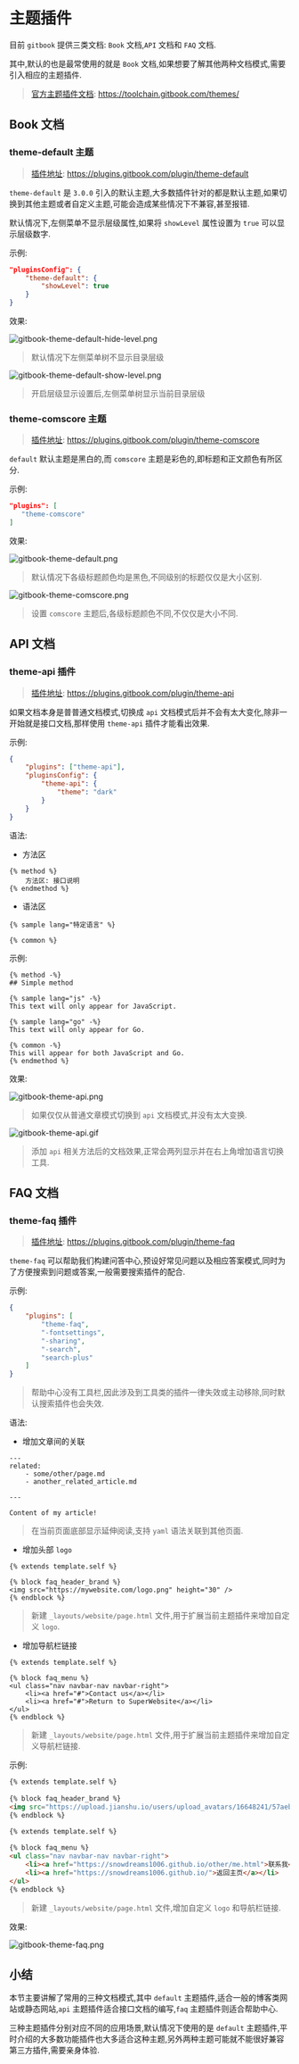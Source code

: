 # 主题插件

目前 `gitbook` 提供三类文档: `Book` 文档,`API` 文档和 `FAQ` 文档.

其中,默认的也是最常使用的就是 `Book` 文档,如果想要了解其他两种文档模式,需要引入相应的主题插件.

> [官方主题插件文档](https://toolchain.gitbook.com/themes/): https://toolchain.gitbook.com/themes/

## Book 文档

### theme-default 主题

> [插件地址](https://plugins.gitbook.com/plugin/theme-default): https://plugins.gitbook.com/plugin/theme-default

`theme-default` 是 `3.0.0` 引入的默认主题,大多数插件针对的都是默认主题,如果切换到其他主题或者自定义主题,可能会造成某些情况下不兼容,甚至报错.

默认情况下,左侧菜单不显示层级属性,如果将 `showLevel` 属性设置为 `true` 可以显示层级数字.

示例:

```json
"pluginsConfig": {
    "theme-default": {
        "showLevel": true
    }
}
```

效果:

![gitbook-theme-default-hide-level.png](./images/gitbook-theme-default-hide-level.png)

> 默认情况下左侧菜单树不显示目录层级

![gitbook-theme-default-show-level.png](./images/gitbook-theme-default-show-level.png)

> 开启层级显示设置后,左侧菜单树显示当前目录层级

### theme-comscore 主题

> [插件地址](https://plugins.gitbook.com/plugin/theme-comscore): https://plugins.gitbook.com/plugin/theme-comscore

`default` 默认主题是黑白的,而 `comscore` 主题是彩色的,即标题和正文颜色有所区分.

示例:

```json
"plugins": [
   "theme-comscore"
]
```

效果:

![gitbook-theme-default.png](./images/gitbook-theme-default.png)

> 默认情况下各级标题颜色均是黑色,不同级别的标题仅仅是大小区别.

![gitbook-theme-comscore.png](./images/gitbook-theme-comscore.png)

> 设置 `comscore` 主题后,各级标题颜色不同,不仅仅是大小不同.

## API 文档

### theme-api 插件

> [插件地址](https://plugins.gitbook.com/plugin/theme-api): https://plugins.gitbook.com/plugin/theme-api

如果文档本身是普普通文档模式,切换成 `api` 文档模式后并不会有太大变化,除非一开始就是接口文档,那样使用 `theme-api` 插件才能看出效果.

示例:

```json
{
    "plugins": ["theme-api"],
    "pluginsConfig": {
        "theme-api": {
            "theme": "dark"
        }
    }
}
```

语法:

- 方法区

```
{% method %}
    方法区: 接口说明
{% endmethod %}
```

- 语法区

```
{% sample lang="特定语言" %}

{% common %}
```

示例:

```
{% method -%}
## Simple method

{% sample lang="js" -%}
This text will only appear for JavaScript.

{% sample lang="go" -%}
This text will only appear for Go.

{% common -%}
This will appear for both JavaScript and Go.
{% endmethod %}
```

效果:

![gitbook-theme-api.png](./images/gitbook-theme-api.png)

> 如果仅仅从普通文章模式切换到 `api` 文档模式,并没有太大变换.

![gitbook-theme-api.gif](./images/gitbook-theme-api.gif)

> 添加 `api` 相关方法后的文档效果,正常会两列显示并在右上角增加语言切换工具.

## FAQ 文档

### theme-faq 插件

> [插件地址](https://plugins.gitbook.com/plugin/theme-faq): https://plugins.gitbook.com/plugin/theme-faq

`theme-faq` 可以帮助我们构建问答中心,预设好常见问题以及相应答案模式,同时为了方便搜索到问题或答案,一般需要搜索插件的配合.

示例:

```json
{
    "plugins": [
        "theme-faq",
        "-fontsettings",
        "-sharing",
        "-search", 
        "search-plus"
    ]
}
```

> 帮助中心没有工具栏,因此涉及到工具类的插件一律失效或主动移除,同时默认搜索插件也会失效.

语法:

- 增加文章间的关联

```
---
related:
    - some/other/page.md
    - another_related_article.md
 
---
 
Content of my article!
```

> 在当前页面底部显示延伸阅读,支持 `yaml` 语法关联到其他页面.

- 增加头部 `logo`

```
{% extends template.self %}
 
{% block faq_header_brand %}
<img src="https://mywebsite.com/logo.png" height="30" />
{% endblock %}
```

> 新建 `_layouts/website/page.html` 文件,用于扩展当前主题插件来增加自定义 `logo`.

- 增加导航栏链接

```
{% extends template.self %}
 
{% block faq_menu %}
<ul class="nav navbar-nav navbar-right">
    <li><a href="#">Contact us</a></li>
    <li><a href="#">Return to SuperWebsite</a></li>
</ul>
{% endblock %}
```

> 新建 `_layouts/website/page.html` 文件,用于扩展当前主题插件来增加自定义导航栏链接.

示例:

```html
{% extends template.self %}
 
{% block faq_header_brand %}
<img src="https://upload.jianshu.io/users/upload_avatars/16648241/57aebe62-b5b5-491a-a9fd-f994d5be7dda.jpg?imageMogr2/auto-orient/strip|imageView2/1/w/240/h/240" />
{% endblock %}

{% extends template.self %}
 
{% block faq_menu %}
<ul class="nav navbar-nav navbar-right">
    <li><a href="https://snowdreams1006.github.io/other/me.html">联系我</a></li>
    <li><a href="https://snowdreams1006.github.io/">返回主页</a></li>
</ul>
{% endblock %}
```

> 新建 `_layouts/website/page.html` 文件,增加自定义 `logo` 和导航栏链接.

效果:

![gitbook-theme-faq.png](./images/gitbook-theme-faq.png)

## 小结

本节主要讲解了常用的三种文档模式,其中 `default` 主题插件,适合一般的博客类网站或静态网站,`api` 主题插件适合接口文档的编写,`faq` 主题插件则适合帮助中心.

三种主题插件分别对应不同的应用场景,默认情况下使用的是 `default` 主题插件,平时介绍的大多数功能插件也大多适合这种主题,另外两种主题可能就不能很好兼容第三方插件,需要亲身体验.



